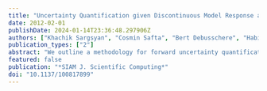 ```yaml
---
title: "Uncertainty Quantification given Discontinuous Model Response and a Limited Number of Model Runs"
date: 2012-02-01
publishDate: 2024-01-14T23:36:48.297906Z
authors: ["Khachik Sargsyan", "Cosmin Safta", "Bert Debusschere", "Habib N. Najm"]
publication_types: ["2"]
abstract: "We outline a methodology for forward uncertainty quantification in systems with uncertain parameters, discontinuous model response, and a limited number of model runs. Our approach involves two stages. First we detect the discontinuity with Bayesian inference, thus obtaining a probabilistic representation of the discontinuity curve for arbitrarily distributed input parameters. Then, employing the Rosenblatt transform, we construct spectral representations of the uncertain model output, using polynomial chaos (PC) expansions on either side of the discontinuity curve, leading to an averaged PC representation of the forward model response that allows efficient uncertainty quantification. We obtain PC modes by either orthogonal projection or Bayesian inference, and argue for a hybrid approach that targets a balance between the accuracy provided by the orthogonal projection and the flexibility provided by the Bayesian inference. The uncertain model output is then computed by taking an ensemble average over PC expansions corresponding to sampled realizations of the discontinuity curve. The methodology is demonstrated on synthetic examples of discontinuous model response with adjustable sharpness and structure."
featured: false
publication: "*SIAM J. Scientific Computing*"
doi: "10.1137/100817899"
---
```


